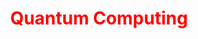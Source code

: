 <html>
<head>
<style>
h1{
  text-align: center;
  color: red;
}
</style>
</head>
<body>
<h1> Quantum Computing</h1>
</body>
</html

